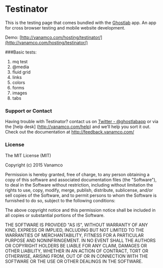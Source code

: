 Testinator
==========

This is the testing page that comes bundled with the <a href="http://ghostlab.vanamco.com/">Ghostlab</a> app. An app for cross browser testing and mobile website development.

Demo: [http://vanamco.com/hosting/testinator/](http://vanamco.com/hosting/testinator/)

###Basic tests:

1. mq test
1. @media
1. fluid grid
1. links
1. colors
1. forms
1. images
1. tabs

### Support or Contact

Having trouble with Testinator? contact us on [Twitter - @ghostlabapp](https://twitter.com/ghostlabapp) or via the [help desk] (http://vanamco.com/help) and we’ll help you sort it out. Check out the documentation at http://feedback.vanamco.com/ 

### License

The MIT License (MIT)

Copyright (c) 2015 Vanamco

Permission is hereby granted, free of charge, to any person obtaining a copy of
this software and associated documentation files (the "Software"), to deal in
the Software without restriction, including without limitation the rights to
use, copy, modify, merge, publish, distribute, sublicense, and/or sell copies of
the Software, and to permit persons to whom the Software is furnished to do so,
subject to the following conditions:

The above copyright notice and this permission notice shall be included in all
copies or substantial portions of the Software.

THE SOFTWARE IS PROVIDED "AS IS", WITHOUT WARRANTY OF ANY KIND, EXPRESS OR
IMPLIED, INCLUDING BUT NOT LIMITED TO THE WARRANTIES OF MERCHANTABILITY, FITNESS
FOR A PARTICULAR PURPOSE AND NONINFRINGEMENT. IN NO EVENT SHALL THE AUTHORS OR
COPYRIGHT HOLDERS BE LIABLE FOR ANY CLAIM, DAMAGES OR OTHER LIABILITY, WHETHER
IN AN ACTION OF CONTRACT, TORT OR OTHERWISE, ARISING FROM, OUT OF OR IN
CONNECTION WITH THE SOFTWARE OR THE USE OR OTHER DEALINGS IN THE SOFTWARE.